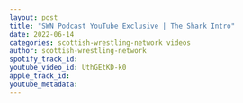 ```yaml
---
layout: post
title: "SWN Podcast YouTube Exclusive | The Shark Intro"
date: 2022-06-14
categories: scottish-wrestling-network videos
author: scottish-wrestling-network
spotify_track_id: 
youtube_video_id: UthGEtKD-k0
apple_track_id: 
youtube_metadata: 
---
```

